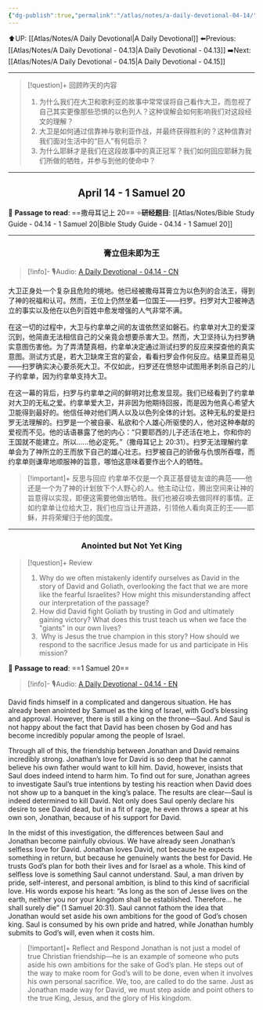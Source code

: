 ```yaml
---
{"dg-publish":true,"permalink":"/atlas/notes/a-daily-devotional-04-14/","noteIcon":""}
---
```


 ⬆️UP: [[Atlas/Notes/A Daily Devotional\|A Daily Devotional]]
⬅️Previous: [[Atlas/Notes/A Daily Devotional - 04.13\|A Daily Devotional - 04.13]]
➡️Next: [[Atlas/Notes/A Daily Devotional - 04.15\|A Daily Devotional - 04.15]]

---

> [!question]+ 回顾昨天的内容
> 1. ⁠为什么我们在大卫和歌利亚的故事中常常误将自己看作大卫，而忽视了自己其实更像那些恐惧的以色列人？这种误解会如何影响我们对这段经文的理解？
> 2. ⁠大卫是如何通过信靠神与歌利亚作战，并最终获得胜利的？这种信靠对我们面对生活中的“巨人”有何启示？
> 3.  ⁠为什么耶稣才是我们在这段故事中的真正冠军？我们如何回应耶稣为我们所做的牺牲，并参与到他的使命中？


---
## <center>April 14 -  1 Samuel 20</center>

📖 **Passage to read**: ==撒母耳记上 20==
⭐**研经题目**: [[Atlas/Notes/Bible Study Guide - 04.14 - 1 Samuel 20\|Bible Study Guide - 04.14 - 1 Samuel 20]]

---
### <center>膏立但未即为王</center>

> [!info]- 🎙️Audio: [A Daily Devotional - 04.14 - CN]()

大卫正身处一个复杂且危险的境地。他已经被撒母耳膏立为以色列的合法王，得到了神的祝福和认可。然而，王位上仍然坐着一位国王——扫罗。扫罗对大卫被神选立的事实以及他在以色列百姓中愈发增强的人气非常不满。

在这一切的过程中，大卫与约拿单之间的友谊依然坚如磐石。约拿单对大卫的爱深沉到，他简直无法相信自己的父亲竟会想要杀害大卫。然而，大卫坚持认为扫罗确实意图伤害他。为了弄清楚真相，约拿单决定通过测试扫罗的反应来探查他的真实意图。测试方式是，若大卫缺席王宫的宴会，看看扫罗会作何反应。结果显而易见——扫罗确实决心要杀死大卫。不仅如此，扫罗还在愤怒中试图用矛刺杀自己的儿子约拿单，因为约拿单支持大卫。

在这一幕的背后，扫罗与约拿单之间的鲜明对比愈发显现。我们已经看到了约拿单对大卫的无私之爱。约拿单爱大卫，并非因为他期待回报，而是因为他真心希望大卫能得到最好的。他信任神对他们两人以及以色列全体的计划。这种无私的爱是扫罗无法理解的。扫罗是一个被自豪、私欲和个人雄心所驱使的人，他对这种奉献的爱视而不见。他的话语暴露了他的内心：“只要耶西的儿子还活在地上，你和你的王国就不能建立。所以……他必定死。”（撒母耳记上 20:31）。扫罗无法理解约拿单会为了神所立的王而放下自己的雄心壮志。扫罗被自己的骄傲与仇恨所吞噬，而约拿单则谦卑地顺服神的旨意，哪怕这意味着要作出个人的牺牲。

> [!important]+ 反思与回应
约拿单不仅是一个真正基督徒友谊的典范——他还是一个为了神的计划放下个人野心的人。他主动让位，腾出空间来让神的旨意得以实现，即便这需要他做出牺牲。我们也被召唤去做同样的事情。正如约拿单让位给大卫，我们也应当让开道路，引领他人看向真正的王——耶稣，并将荣耀归于他的国度。

---
### <center>Anointed but Not Yet King</center>

> [!question]+ Review
> 1. Why do we often mistakenly identify ourselves as David in the story of David and Goliath, overlooking the fact that we are more like the fearful Israelites? How might this misunderstanding affect our interpretation of the passage?
> 2. How did David fight Goliath by trusting in God and ultimately gaining victory? What does this trust teach us when we face the "giants" in our own lives?
> 3. ⁠ ⁠Why is Jesus the true champion in this story? How should we respond to the sacrifice Jesus made for us and participate in His mission?

📖 **Passage to read**: ==1 Samuel 20==

> [!info]- 🎙️Audio: [A Daily Devotional - 04.14 - EN]()  

David finds himself in a complicated and dangerous situation. He has already been anointed by Samuel as the king of Israel, with God’s blessing and approval. However, there is still a king on the throne—Saul. And Saul is not happy about the fact that David has been chosen by God and has become incredibly popular among the people of Israel.

Through all of this, the friendship between Jonathan and David remains incredibly strong. Jonathan’s love for David is so deep that he cannot believe his own father would want to kill him. David, however, insists that Saul does indeed intend to harm him. To find out for sure, Jonathan agrees to investigate Saul’s true intentions by testing his reaction when David does not show up to a banquet in the king’s palace. The results are clear—Saul is indeed determined to kill David. Not only does Saul openly declare his desire to see David dead, but in a fit of rage, he even throws a spear at his own son, Jonathan, because of his support for David.

In the midst of this investigation, the differences between Saul and Jonathan become painfully obvious. We have already seen Jonathan’s selfless love for David. Jonathan loves David, not because he expects something in return, but because he genuinely wants the best for David. He trusts God’s plan for both their lives and for Israel as a whole. This kind of selfless love is something Saul cannot understand. Saul, a man driven by pride, self-interest, and personal ambition, is blind to this kind of sacrificial love. His words expose his heart: “As long as the son of Jesse lives on the earth, neither you nor your kingdom shall be established. Therefore… he shall surely die” (1 Samuel 20:31). Saul cannot fathom the idea that Jonathan would set aside his own ambitions for the good of God’s chosen king. Saul is consumed by his own pride and hatred, while Jonathan humbly submits to God’s will, even when it costs him.

> [!important]+ Reflect and Respond
Jonathan is not just a model of true Christian friendship—he is an example of someone who puts aside his own ambitions for the sake of God’s plan. He steps out of the way to make room for God’s will to be done, even when it involves his own personal sacrifice. We, too, are called to do the same. Just as Jonathan made way for David, we must step aside and point others to the true King, Jesus, and the glory of His kingdom.



































